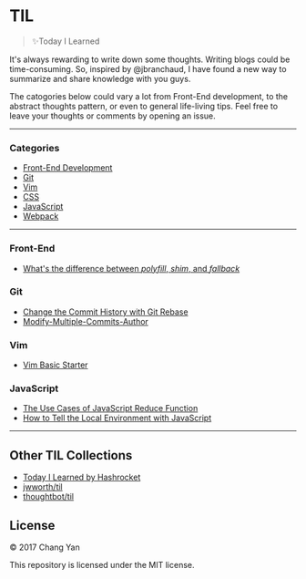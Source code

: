 # TIL

> :sparkles:Today I Learned

It's always rewarding to write down some thoughts. Writing blogs could be time-consuming. So, inspired by @jbranchaud, I have found a new way to summarize and share knowledge with you guys.

The catogories below could vary a lot from Front-End development, to the abstract thoughts pattern, or even to general life-living tips. Feel free to leave your thoughts or comments by opening an issue.

---

### Categories

* [Front-End Development](#front-end)
* [Git](#git)
* [Vim](#vim)
* [CSS](#css)
* [JavaScript](#javascript)
* [Webpack](#webpack)

---

### Front-End

- [What's the difference between *polyfill*, *shim*, and *fallback*](front-end-dev/whats-the-meaning-of-polyfill-fallback-shim.md)

### Git

- [Change the Commit History with Git Rebase](git/interactive-rebase.md)
- [Modify-Multiple-Commits-Author](git/modify-all-commits-author.md)

### Vim

- [Vim Basic Starter](vim/basic-starter.md)

### JavaScript

- [The Use Cases of JavaScript Reduce Function](javascript/array-reduce.md)
- [How to Tell the Local Environment with JavaScript](javascript/how-to-tell-the-local-env-with-js.md)

---

## Other TIL Collections

* [Today I Learned by Hashrocket](https://til.hashrocket.com)
* [jwworth/til](https://github.com/jwworth/til)
* [thoughtbot/til](https://github.com/thoughtbot/til)

## License

&copy; 2017 Chang Yan

This repository is licensed under the MIT license.